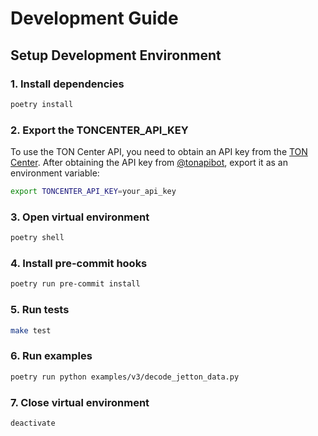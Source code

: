 # Development Guide


## Setup Development Environment

### 1. Install dependencies

```bash
poetry install
```

### 2. Export the TONCENTER_API_KEY

To use the TON Center API, you need to obtain an API key from the [TON Center](https://toncenter.com/). After obtaining the API key from [@tonapibot](https://t.me/tonapibot), export it as an environment variable:

```bash
export TONCENTER_API_KEY=your_api_key
```

### 3. Open virtual environment

```bash
poetry shell
```

### 4. Install pre-commit hooks

```bash
poetry run pre-commit install
```

### 5. Run tests

```bash
make test
```

### 6. Run examples

```bash
poetry run python examples/v3/decode_jetton_data.py
```

### 7. Close virtual environment

```bash
deactivate
```
